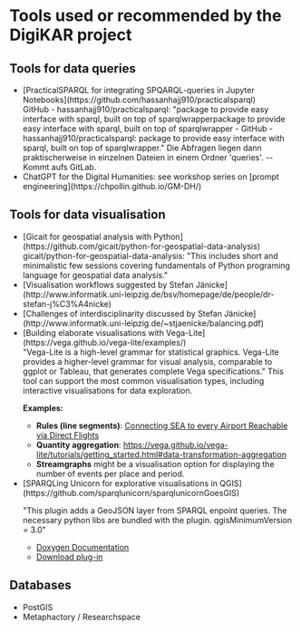 # Tools used or recommended by the DigiKAR project

## Tools for data queries 
<ul>
<li>[PracticalSPARQL for integrating SPQARQL-queries in Jupyter Notebooks](https://github.com/hassanhajj910/practicalsparql)</li>
GitHub - hassanhajj910/practicalsparql: "package to provide easy interface with sparql, built on top of sparqlwrapperpackage to provide easy interface with sparql, 
built on top of sparqlwrapper - GitHub - hassanhajj910/practicalsparql: package to provide easy interface with sparql, built on top of sparqlwrapper."
Die Abfragen liegen dann praktischerweise in einzelnen Dateien in einem Ordner 'queries'. -- Kommt aufs GitLab.
<li>ChatGPT for the Digital Humanities: see workshop series on [prompt engineering](https://chpollin.github.io/GM-DH/)</li>
</ul>

## Tools for data visualisation

<ul>
<li>[Gicait for geospatial analysis with Python](https://github.com/gicait/python-for-geospatial-data-analysis)</li>
gicait/python-for-geospatial-data-analysis: "This includes short and minimalistic few sessions covering fundamentals 
of Python programing language for geospatial data analysis."
<li>[Visualisation workflows suggested by Stefan Jänicke](http://www.informatik.uni-leipzig.de/bsv/homepage/de/people/dr-stefan-j%C3%A4nicke)</li>
<li>[Challenges of interdisciplinarity discussed by Stefan Jänicke](http://www.informatik.uni-leipzig.de/~stjaenicke/balancing.pdf)</li>
<li>[Building elaborate visualisations with Vega-Lite](https://vega.github.io/vega-lite/examples/)</li>
"Vega-Lite is a high-level grammar for statistical graphics. Vega-Lite provides a higher-level grammar for visual analysis, comparable to ggplot or Tableau, that generates complete Vega specifications." This tool can support the most common visualisation types, including interactive visualisations for data exploration.

<strong>Examples:</strong>

- **Rules (line segments)**: [Connecting SEA to every Airport Reachable via Direct Flights](https://vega.github.io/vega-lite/examples/geo_rule.html)
- **Quantity aggregation**: https://vega.github.io/vega-lite/tutorials/getting_started.html#data-transformation-aggregation
- **Streamgraphs** might be a visualisation option for displaying the number of events per place and period.

<li>[SPARQLing Unicorn for explorative visualisations in QGIS](https://github.com/sparqlunicorn/sparqlunicornGoesGIS)</li>

"This plugin adds a GeoJSON layer from SPARQL enpoint queries. The necessary python libs are bundled with the plugin. qgisMinimumVersion = 3.0"

- [Doxygen Documentation](https://sparqlunicorn.github.io/sparqlunicornGoesGIS/)
- [Download plug-in](https://plugins.qgis.org/plugins/sparqlunicorn/)

</ul>

## Databases
<ul>
<li>PostGIS</li>
<li>Metaphactory / Researchspace</li>
</ul>
